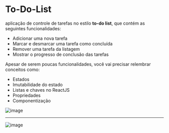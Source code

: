 # To-Do-List

aplicação de controle de tarefas no estilo **to-do list**, que contém as seguintes funcionalidades:

- Adicionar uma nova tarefa
- Marcar e desmarcar uma tarefa como concluída
- Remover uma tarefa da listagem
- Mostrar o progresso de conclusão das tarefas

Apesar de serem poucas funcionalidades, você vai precisar relembrar conceitos como:

- Estados
- Imutabilidade do estado
- Listas e chaves no ReactJS
- Propriedades
- Componentização

![image](https://github.com/DouglasPortoo/To-Do-List/assets/129231898/b99e6531-3147-4d80-bce9-04ffafbc81bd)

----------------------------------------

![image](https://github.com/DouglasPortoo/To-Do-List/assets/129231898/21e250c2-be61-406d-a159-57cca5039da3)



